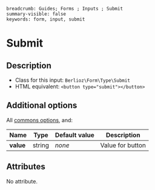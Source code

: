 ```index
breadcrumb: Guides; Forms ; Inputs ; Submit
summary-visible: false
keywords: form, input, submit
```

# Submit

## Description

- Class for this input: `Berlioz\Form\Type\Submit`
- HTML equivalent: `<button type="submit"></button>`

## Additional options

All [commons options](inputs.md#common-options), and:

| Name | Type | Default value | Description |
| ---- | ---- | ------------- | ----------- |
| **value** | string | *none* | Value for button |

## Attributes

No attribute.